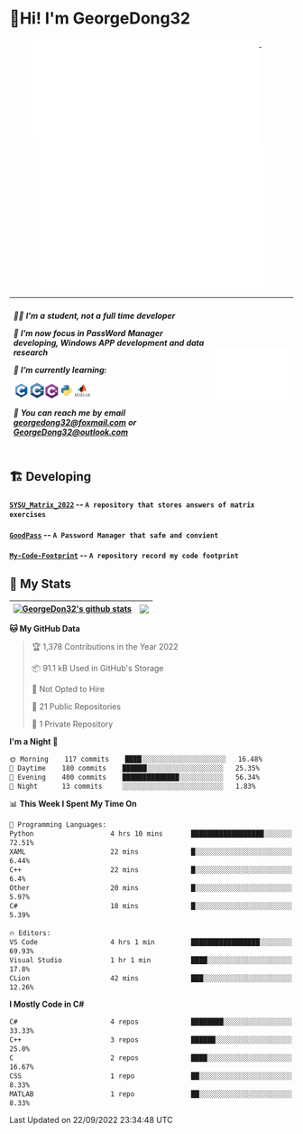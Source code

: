 # 👋Hi! I'm GeorgeDong32
<p align="center">
  <a href="#">
    <img width="400" align="top" src="https://github.com/GeorgeDong32/GeorgeDong32/blob/main/metrics.classic.svg" />
  </a>
  &emsp;
  <a href="#">
    <img width="400" align="top" src="https://github.com/GeorgeDong32/GeorgeDong32/blob/main/metrics.achievements.svg" />
  </a>
</p>

| <h5 align="left"><p>🧑‍🎓 I'm a student, not a full time developer</p><p>👀 I’m now focus in PassWord Manager developing, Windows APP development and data research</p><p>📖 I’m currently learning:</p><code><img height="28" alt="C" src="https://raw.githubusercontent.com/github/explore/f3e22f0dca2be955676bc70d6214b95b13354ee8/topics/c/c.png"></code><code><img height="28" alt="C++" src="https://raw.githubusercontent.com/github/explore/180320cffc25f4ed1bbdfd33d4db3a66eeeeb358/topics/cpp/cpp.png"></code><code><img height="26" alt="C#" src="https://github.com/GeorgeDong32/GeorgeDong32/blob/main/C%23Logo.png"></code><code><img height="28" alt="Python" src="https://raw.githubusercontent.com/github/explore/80688e429a7d4ef2fca1e82350fe8e3517d3494d/topics/python/python.png"></code><code><img height="28" alt="Matlab" src="https://raw.githubusercontent.com/github/explore/80688e429a7d4ef2fca1e82350fe8e3517d3494d/topics/matlab/matlab.png"></code></p>💬 You can reach me by email georgedong32@foxmail.com or GeorgeDong32@outlook.com</p></h5> | <img width="450" alt="my-commit-calendar" src="https://github.com/GeorgeDong32/GeorgeDong32/blob/main/metrics.plugin.isocalendar.svg" > |
| ------------- | ------------- |


#### 
#### 
#### 
#### 

## 🏗️ Developing
#### [`SYSU_Matrix_2022`](https://github.com/GeorgeDong32/SYSU_Matrix_2022) -- `A repository that stores answers of matrix exercises`
#### [`GoodPass`](https://github.com/GeorgeDong32/GoodPass) -- `A Password Manager that safe and convient`
#### [`My-Code-Footprint`](https://github.com/GeorgeDong32/My-Code-Footprint) -- `A repository record my code footprint`
## 🚀 My Stats

| <a href="https://github.com/GeorgeDong32/github-readme-stats"><img align="center" src="https://github-readme-stats-one-topaz-92.vercel.app/api?username=GeorgeDong32&show_icons=true&bg_color=45,34558b,FFFFFF&title_color=FFFFFF&icon_color=F5DF4D&hide_border=1" alt="GeorgeDon32's github stats" /></a> | <a href="https://github.com/GeorgeDong32/github-readme-stats"><img align="center" height="192" src="https://github-readme-stats-one-topaz-92.vercel.app/api/top-langs/?username=GeorgeDong32&layout=compact&bg_color=45,FFFFFF,34558b&title_color=555555&hide_border=1" /></a> |
| ------------- | ------------- |


<!--START_SECTION:waka-->
**🐱 My GitHub Data** 

> 🏆 1,378 Contributions in the Year 2022
 > 
> 📦 91.1 kB Used in GitHub's Storage 
 > 
> 🚫 Not Opted to Hire
 > 
> 📜 21 Public Repositories 
 > 
> 🔑 1 Private Repository 
 > 
**I'm a Night 🦉** 

```text
🌞 Morning    117 commits    ████░░░░░░░░░░░░░░░░░░░░░   16.48% 
🌆 Daytime    180 commits    ██████░░░░░░░░░░░░░░░░░░░   25.35% 
🌃 Evening    400 commits    ██████████████░░░░░░░░░░░   56.34% 
🌙 Night      13 commits     ░░░░░░░░░░░░░░░░░░░░░░░░░   1.83%

```


📊 **This Week I Spent My Time On** 

```text
💬 Programming Languages: 
Python                   4 hrs 10 mins       ██████████████████░░░░░░░   72.51% 
XAML                     22 mins             █░░░░░░░░░░░░░░░░░░░░░░░░   6.44% 
C++                      22 mins             █░░░░░░░░░░░░░░░░░░░░░░░░   6.4% 
Other                    20 mins             █░░░░░░░░░░░░░░░░░░░░░░░░   5.97% 
C#                       18 mins             █░░░░░░░░░░░░░░░░░░░░░░░░   5.39%

🔥 Editors: 
VS Code                  4 hrs 1 min         █████████████████░░░░░░░░   69.93% 
Visual Studio            1 hr 1 min          ████░░░░░░░░░░░░░░░░░░░░░   17.8% 
CLion                    42 mins             ███░░░░░░░░░░░░░░░░░░░░░░   12.26%

```

**I Mostly Code in C#** 

```text
C#                       4 repos             ████████░░░░░░░░░░░░░░░░░   33.33% 
C++                      3 repos             ██████░░░░░░░░░░░░░░░░░░░   25.0% 
C                        2 repos             ████░░░░░░░░░░░░░░░░░░░░░   16.67% 
CSS                      1 repo              ██░░░░░░░░░░░░░░░░░░░░░░░   8.33% 
MATLAB                   1 repo              ██░░░░░░░░░░░░░░░░░░░░░░░   8.33%

```



 Last Updated on 22/09/2022 23:34:48 UTC
<!--END_SECTION:waka-->

